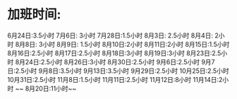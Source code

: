 # 加班时间:

6月24日:3.5小时
7月6日: 3小时
7月28日:1.5小时
8月3日: 2.5小时
8月4日: 2小时
8月8日: 3小时
8月9日: 1.5小时
8月10日:2小时
8月11日:2小时
8月15日:1.5小时
8月16日:2.5小时
8月17日:2.5小时
8月18日:3小时
8月19日:3小时
8月23日:2.5小时
8月24日:2.5小时
8月26日:3小时
8月30日:2.5小时
9月6日:2.5小时
9月7日:2.5小时
9月8日:3.5小时
9月13日:3.5小时
9月29日:2.5小时
10月25日:2.5小时
10月31日:2.5小时
11月8日:1.5小时
11月11日:2.5小时
11月12日:8小时
11月14日:2小时
~~     8月20日:11小时~~
